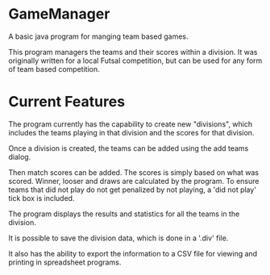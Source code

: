 GameManager
===========

A basic java program for manging team based games.

This program managers the teams and their scores within a division. It was originally written for a local Futsal competition, but can be used for any form of team based competition.

Current Features
================

The program currently has the capability to create new "divisions", which includes the teams playing in that division and the scores for that division.

Once a division is created, the teams can be added using the add teams dialog.

Then match scores can be added.
The scores is simply based on what was scored.
Winner, looser and draws are calculated by the program.
To ensure teams that did not play do not get penalized by not playing, a 'did not play' tick box is included.

The program displays the results and statistics for all the teams in the division.

It is possible to save the division data, which is done in a '.div' file.

It also has the ability to export the information to a CSV file for viewing and printing in spreadsheet programs.
